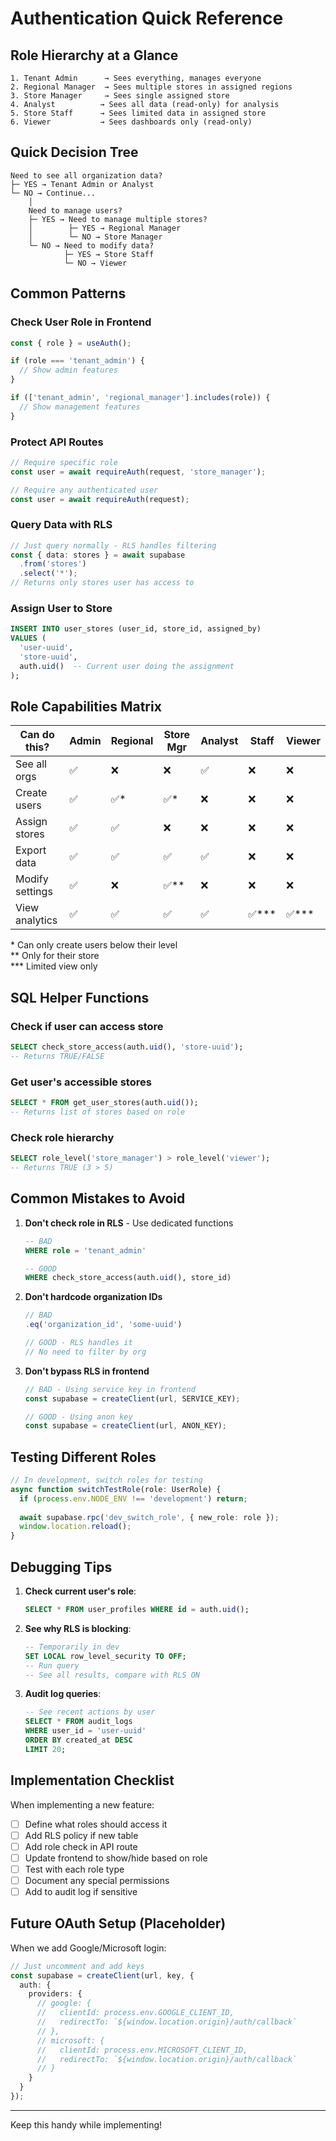 # Authentication Quick Reference

## Role Hierarchy at a Glance

```
1. Tenant Admin      → Sees everything, manages everyone
2. Regional Manager  → Sees multiple stores in assigned regions
3. Store Manager     → Sees single assigned store
4. Analyst          → Sees all data (read-only) for analysis
5. Store Staff      → Sees limited data in assigned store
6. Viewer           → Sees dashboards only (read-only)
```

## Quick Decision Tree

```
Need to see all organization data?
├─ YES → Tenant Admin or Analyst
└─ NO → Continue...
    │
    Need to manage users?
    ├─ YES → Need to manage multiple stores?
    │        ├─ YES → Regional Manager
    │        └─ NO → Store Manager
    └─ NO → Need to modify data?
            ├─ YES → Store Staff
            └─ NO → Viewer
```

## Common Patterns

### Check User Role in Frontend
```typescript
const { role } = useAuth();

if (role === 'tenant_admin') {
  // Show admin features
}

if (['tenant_admin', 'regional_manager'].includes(role)) {
  // Show management features
}
```

### Protect API Routes
```typescript
// Require specific role
const user = await requireAuth(request, 'store_manager');

// Require any authenticated user
const user = await requireAuth(request);
```

### Query Data with RLS
```typescript
// Just query normally - RLS handles filtering
const { data: stores } = await supabase
  .from('stores')
  .select('*');
// Returns only stores user has access to
```

### Assign User to Store
```sql
INSERT INTO user_stores (user_id, store_id, assigned_by)
VALUES (
  'user-uuid',
  'store-uuid',
  auth.uid()  -- Current user doing the assignment
);
```

## Role Capabilities Matrix

| Can do this? | Admin | Regional | Store Mgr | Analyst | Staff | Viewer |
|--------------|-------|----------|-----------|---------|-------|--------|
| See all orgs | ✅ | ❌ | ❌ | ✅ | ❌ | ❌ |
| Create users | ✅ | ✅* | ✅* | ❌ | ❌ | ❌ |
| Assign stores | ✅ | ✅ | ❌ | ❌ | ❌ | ❌ |
| Export data | ✅ | ✅ | ✅ | ✅ | ❌ | ❌ |
| Modify settings | ✅ | ❌ | ✅** | ❌ | ❌ | ❌ |
| View analytics | ✅ | ✅ | ✅ | ✅ | ✅*** | ✅*** |

\* Can only create users below their level  
\** Only for their store  
\*** Limited view only  

## SQL Helper Functions

### Check if user can access store
```sql
SELECT check_store_access(auth.uid(), 'store-uuid');
-- Returns TRUE/FALSE
```

### Get user's accessible stores
```sql
SELECT * FROM get_user_stores(auth.uid());
-- Returns list of stores based on role
```

### Check role hierarchy
```sql
SELECT role_level('store_manager') > role_level('viewer');
-- Returns TRUE (3 > 5)
```

## Common Mistakes to Avoid

1. **Don't check role in RLS** - Use dedicated functions
   ```sql
   -- BAD
   WHERE role = 'tenant_admin'
   
   -- GOOD
   WHERE check_store_access(auth.uid(), store_id)
   ```

2. **Don't hardcode organization IDs**
   ```typescript
   // BAD
   .eq('organization_id', 'some-uuid')
   
   // GOOD - RLS handles it
   // No need to filter by org
   ```

3. **Don't bypass RLS in frontend**
   ```typescript
   // BAD - Using service key in frontend
   const supabase = createClient(url, SERVICE_KEY);
   
   // GOOD - Using anon key
   const supabase = createClient(url, ANON_KEY);
   ```

## Testing Different Roles

```typescript
// In development, switch roles for testing
async function switchTestRole(role: UserRole) {
  if (process.env.NODE_ENV !== 'development') return;
  
  await supabase.rpc('dev_switch_role', { new_role: role });
  window.location.reload();
}
```

## Debugging Tips

1. **Check current user's role**:
   ```sql
   SELECT * FROM user_profiles WHERE id = auth.uid();
   ```

2. **See why RLS is blocking**:
   ```sql
   -- Temporarily in dev
   SET LOCAL row_level_security TO OFF;
   -- Run query
   -- See all results, compare with RLS ON
   ```

3. **Audit log queries**:
   ```sql
   -- See recent actions by user
   SELECT * FROM audit_logs 
   WHERE user_id = 'user-uuid' 
   ORDER BY created_at DESC 
   LIMIT 20;
   ```

## Implementation Checklist

When implementing a new feature:

- [ ] Define what roles should access it
- [ ] Add RLS policy if new table
- [ ] Add role check in API route
- [ ] Update frontend to show/hide based on role
- [ ] Test with each role type
- [ ] Document any special permissions
- [ ] Add to audit log if sensitive

## Future OAuth Setup (Placeholder)

When we add Google/Microsoft login:
```typescript
// Just uncomment and add keys
const supabase = createClient(url, key, {
  auth: {
    providers: {
      // google: {
      //   clientId: process.env.GOOGLE_CLIENT_ID,
      //   redirectTo: `${window.location.origin}/auth/callback`
      // },
      // microsoft: {
      //   clientId: process.env.MICROSOFT_CLIENT_ID,
      //   redirectTo: `${window.location.origin}/auth/callback`
      // }
    }
  }
});
```

---

Keep this handy while implementing!